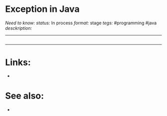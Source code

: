 # Exception in Java
*Need to know:*
*status:* In process
*format:* stage
*tegs:* #programming #java 
*desckription:*

---
## 


---

# Links:
- 

# See also:
- 